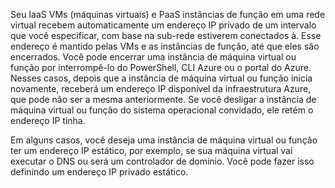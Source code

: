Seu IaaS VMs (máquinas virtuais) e PaaS instâncias de função em uma rede virtual recebem automaticamente um endereço IP privado de um intervalo que você especificar, com base na sub-rede estiverem conectados à. Esse endereço é mantido pelas VMs e as instâncias de função, até que eles são encerrados. Você pode encerrar uma instância de máquina virtual ou função por interrompê-lo do PowerShell, CLI Azure ou o portal do Azure. Nesses casos, depois que a instância de máquina virtual ou função inicia novamente, receberá um endereço IP disponível da infraestrutura Azure, que pode não ser a mesma anteriormente. Se você desligar a instância de máquina virtual ou função do sistema operacional convidado, ele retém o endereço IP tinha.  

Em alguns casos, você deseja uma instância de máquina virtual ou função ter um endereço IP estático, por exemplo, se sua máquina virtual vai executar o DNS ou será um controlador de domínio. Você pode fazer isso definindo um endereço IP privado estático.